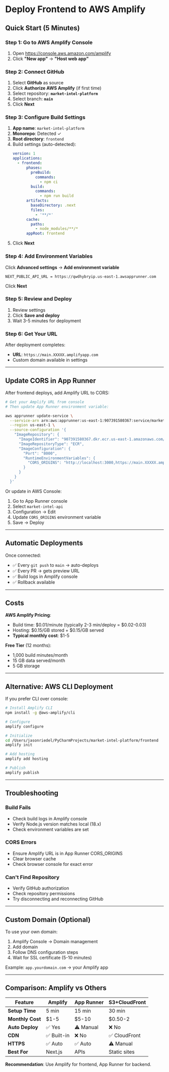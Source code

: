 # Deploy Frontend to AWS Amplify

## Quick Start (5 Minutes)

### Step 1: Go to AWS Amplify Console
1. Open https://console.aws.amazon.com/amplify
2. Click **"New app"** → **"Host web app"**

### Step 2: Connect GitHub
1. Select **GitHub** as source
2. Click **Authorize AWS Amplify** (if first time)
3. Select repository: **`market-intel-platform`**
4. Select branch: **`main`**
5. Click **Next**

### Step 3: Configure Build Settings
1. **App name**: `market-intel-platform`
2. **Monorepo**: Detected ✓
3. **Root directory**: `frontend`
4. Build settings (auto-detected):
   ```yaml
   version: 1
   applications:
     - frontend:
         phases:
           preBuild:
             commands:
               - npm ci
           build:
             commands:
               - npm run build
         artifacts:
           baseDirectory: .next
           files:
             - '**/*'
         cache:
           paths:
             - node_modules/**/*
         appRoot: frontend
   ```
5. Click **Next**

### Step 4: Add Environment Variables
Click **Advanced settings** → **Add environment variable**

```
NEXT_PUBLIC_API_URL = https://qwdhybryip.us-east-1.awsapprunner.com
```

Click **Next**

### Step 5: Review and Deploy
1. Review settings
2. Click **Save and deploy**
3. Wait 3-5 minutes for deployment

### Step 6: Get Your URL
After deployment completes:
- **URL**: `https://main.XXXXX.amplifyapp.com`
- Custom domain available in settings

---

## Update CORS in App Runner

After frontend deploys, add Amplify URL to CORS:

```bash
# Get your Amplify URL from console
# Then update App Runner environment variable:

aws apprunner update-service \
  --service-arn arn:aws:apprunner:us-east-1:907391580367:service/market-intel-api/b6383d469d8c4844867dcb5f565e9a3d \
  --region us-east-1 \
  --source-configuration '{
    "ImageRepository": {
      "ImageIdentifier": "907391580367.dkr.ecr.us-east-1.amazonaws.com/market-intel-backend:latest",
      "ImageRepositoryType": "ECR",
      "ImageConfiguration": {
        "Port": "8000",
        "RuntimeEnvironmentVariables": {
          "CORS_ORIGINS": "http://localhost:3000,https://main.XXXXX.amplifyapp.com"
        }
      }
    }
  }'
```

Or update in AWS Console:
1. Go to App Runner console
2. Select `market-intel-api`
3. Configuration → Edit
4. Update `CORS_ORIGINS` environment variable
5. Save → Deploy

---

## Automatic Deployments

Once connected:
- ✅ Every `git push` to `main` → auto-deploys
- ✅ Every PR → gets preview URL
- ✅ Build logs in Amplify console
- ✅ Rollback available

---

## Costs

**AWS Amplify Pricing**:
- Build time: $0.01/minute (typically 2-3 min/deploy = $0.02-0.03)
- Hosting: $0.15/GB stored + $0.15/GB served
- **Typical monthly cost**: $1-5

**Free Tier** (12 months):
- 1,000 build minutes/month
- 15 GB data served/month
- 5 GB storage

---

## Alternative: AWS CLI Deployment

If you prefer CLI over console:

```bash
# Install Amplify CLI
npm install -g @aws-amplify/cli

# Configure
amplify configure

# Initialize
cd /Users/jasonriedel/PyCharmProjects/market-intel-platform/frontend
amplify init

# Add hosting
amplify add hosting

# Publish
amplify publish
```

---

## Troubleshooting

### Build Fails
- Check build logs in Amplify console
- Verify Node.js version matches local (18.x)
- Check environment variables are set

### CORS Errors
- Ensure Amplify URL is in App Runner CORS_ORIGINS
- Clear browser cache
- Check browser console for exact error

### Can't Find Repository
- Verify GitHub authorization
- Check repository permissions
- Try disconnecting and reconnecting GitHub

---

## Custom Domain (Optional)

To use your own domain:

1. Amplify Console → Domain management
2. Add domain
3. Follow DNS configuration steps
4. Wait for SSL certificate (5-10 minutes)

Example: `app.yourdomain.com` → your Amplify app

---

## Comparison: Amplify vs Others

| Feature | Amplify | App Runner | S3+CloudFront |
|---------|---------|------------|---------------|
| **Setup Time** | 5 min | 15 min | 30 min |
| **Monthly Cost** | $1-5 | $5-10 | $0.50-2 |
| **Auto Deploy** | ✅ Yes | ⚠️ Manual | ❌ No |
| **CDN** | ✅ Built-in | ❌ No | ✅ CloudFront |
| **HTTPS** | ✅ Auto | ✅ Auto | ⚠️ Manual |
| **Best For** | Next.js | APIs | Static sites |

**Recommendation**: Use Amplify for frontend, App Runner for backend.
